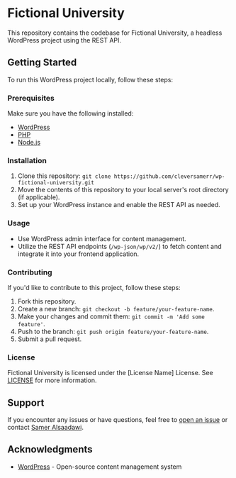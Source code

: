 # Fictional University

This repository contains the codebase for Fictional University, a headless WordPress project using the REST API.

## Getting Started

To run this WordPress project locally, follow these steps:

### Prerequisites

Make sure you have the following installed:

- [WordPress](https://wordpress.org/download/)
- [PHP](https://www.php.net/manual/en/install.php)
- [Node.js](https://nodejs.org/en/download/)

### Installation

1. Clone this repository: `git clone https://github.com/cleversamerr/wp-fictional-university.git`
2. Move the contents of this repository to your local server's root directory (if applicable).
3. Set up your WordPress instance and enable the REST API as needed.

### Usage

- Use WordPress admin interface for content management.
- Utilize the REST API endpoints (`/wp-json/wp/v2/`) to fetch content and integrate it into your frontend application.

### Contributing

If you'd like to contribute to this project, follow these steps:

1. Fork this repository.
2. Create a new branch: `git checkout -b feature/your-feature-name`.
3. Make your changes and commit them: `git commit -m 'Add some feature'`.
4. Push to the branch: `git push origin feature/your-feature-name`.
5. Submit a pull request.

### License

Fictional University is licensed under the [License Name] License. See [LICENSE](blob:https://github.com/7b32a60b-c301-460b-9090-22dfaf95b8bd) for more information.

## Support

If you encounter any issues or have questions, feel free to [open an issue](https://github.com/cleversamerr/wp-fictional-university/issues) or contact [Samer Alsaadawi](mailto:thedev.samer@email.com).

## Acknowledgments

- [WordPress](https://wordpress.org/) - Open-source content management system
